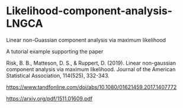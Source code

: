 # Likelihood-component-analysis-LNGCA
Linear non-Guassian component analysis via maximum likelihood

A tutorial example supporting the paper 


Risk, B. B., Matteson, D. S., & Ruppert, D. (2019). Linear non-gaussian component analysis via maximum likelihood. Journal of the American Statistical Association, 114(525), 332-343.


https://www.tandfonline.com/doi/abs/10.1080/01621459.2017.1407772

https://arxiv.org/pdf/1511.01609.pdf 
